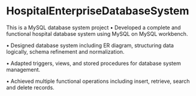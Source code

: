 # HospitalEnterpriseDatabaseSystem
This is a MySQL database system project
•	Developed a complete and functional hospital database system using MySQL on MySQL workbench.

•	Designed database system including ER diagram, structuring data logically, schema refinement and normalization.

•	Adapted triggers, views, and stored procedures for database system management.

•	Achieved multiple functional operations including insert, retrieve, search and delete records.
